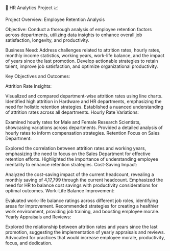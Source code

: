 👥 HR Analytics Project 📈

Project Overview: Employee Retention Analysis

Objective: Conduct a thorough analysis of employee retention factors across departments, utilizing data insights to enhance overall job satisfaction, longevity, and productivity.

Business Need: Address challenges related to attrition rates, hourly rates, monthly income statistics, working years, work-life balance, and the impact of years since the last promotion. Develop actionable strategies to retain talent, improve job satisfaction, and optimize organizational productivity.

Key Objectives and Outcomes:

Attrition Rate Insights:

Visualized and compared department-wise attrition rates using line charts. Identified high attrition in Hardware and HR departments, emphasizing the need for holistic retention strategies. Established a nuanced understanding of attrition rates across all departments. Hourly Rate Variations:

Examined hourly rates for Male and Female Research Scientists, showcasing variations across departments. Provided a detailed analysis of hourly rates to inform compensation strategies. Retention Focus on Sales Department:

Explored the correlation between attrition rates and working years, emphasizing the need to focus on the Sales Department for effective retention efforts. Highlighted the importance of understanding employee mentality to enhance retention strategies. Cost-Saving Impact:

Analyzed the cost-saving impact of the current headcount, revealing a monthly saving of 4,17,799 through the current headcount. Emphasized the need for HR to balance cost savings with productivity considerations for optimal outcomes. Work-Life Balance Improvement:

Evaluated work-life balance ratings across different job roles, identifying areas for improvement. Recommended strategies for creating a healthier work environment, providing job training, and boosting employee morale. Yearly Appraisals and Reviews:

Explored the relationship between attrition rates and years since the last promotion, suggesting the implementation of yearly appraisals and reviews. Advocated for practices that would increase employee morale, productivity, focus, and dedication.
